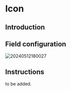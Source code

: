 # Icon

## Introduction

## Field configuration

![20240512180027](https://static-docs.nocobase.com/20240512180027.png)

## Instructions

to be added.
